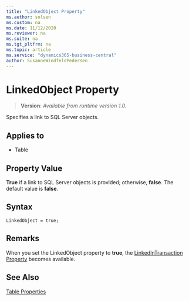 ```yaml
---
title: "LinkedObject Property"
ms.author: solsen
ms.custom: na
ms.date: 11/12/2020
ms.reviewer: na
ms.suite: na
ms.tgt_pltfrm: na
ms.topic: article
ms.service: "dynamics365-business-central"
author: SusanneWindfeldPedersen
---
```

[//]: # (START>DO_NOT_EDIT)
[//]: # (IMPORTANT:Do not edit any of the content between here and the END>DO_NOT_EDIT.)
[//]: # (Any modifications should be made in the .xml files in the ModernDev repo.)
# LinkedObject Property
> **Version**: _Available from runtime version 1.0._

Specifies a link to SQL Server objects.

## Applies to
-   Table

[//]: # (IMPORTANT: END>DO_NOT_EDIT)
## Property Value

**True** if a link to SQL Server objects is provided; otherwise, **false**. The default value is **false**.  

## Syntax

```AL
LinkedObject = true;
```
  
## Remarks

When you set the LinkedObject property to **true**, the [LinkedInTransaction Property](devenv-linkedintransaction-property.md) becomes available.  
  
## See Also

[Table Properties](devenv-table-properties.md)